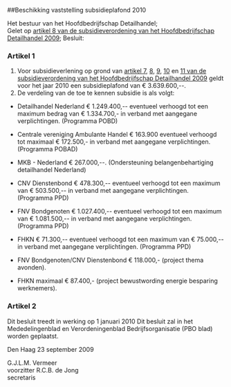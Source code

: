 <meta http-equiv='Content-Type' content='text/html; charset=utf-8' />

##Beschikking vaststelling subsidieplafond 2010

Het bestuur van het Hoofdbedrijfschap Detailhandel;  
Gelet op [artikel 8 van de subsidieverordening van het Hoofdbedrijfschap Detailhandel 2009](../../../../../../pbo/subsidieverordening/hoofdbedrijfschap/detailhandel/2009/BWBR0027178/README.md);
Besluit:    

### Artikel  1  

1.  Voor subsidieverlening op grond van [artikel 7](../../../../../../pbo/subsidieverordening/hoofdbedrijfschap/detailhandel/2009/BWBR0027178/README.md), [8](../../../../../../pbo/subsidieverordening/hoofdbedrijfschap/detailhandel/2009/BWBR0027178/README.md), [9](../../../../../../pbo/subsidieverordening/hoofdbedrijfschap/detailhandel/2009/BWBR0027178/README.md), [10](../../../../../../pbo/subsidieverordening/hoofdbedrijfschap/detailhandel/2009/BWBR0027178/README.md) en [11 van de subsidieverordening van het Hoofdbedrijfschap Detailhandel 2009](../../../../../../pbo/subsidieverordening/hoofdbedrijfschap/detailhandel/2009/BWBR0027178/README.md) geldt voor het jaar 2010 een subsidieplafond van € 3.639.600,--.   
2.  De verdeling van de toe te kennen subsidie is als volgt: 

* Detailhandel Nederland € 1.249.400,-- eventueel verhoogd tot een maximum bedrag van € 1.334.700,- in verband met aangegane verplichtingen. (Programma POBD)  

* Centrale vereniging Ambulante Handel € 163.900 eventueel verhoogd tot maximaal € 172.500,- in verband met aangegane verplichtingen. (Programma POBAD)  

* MKB - Nederland € 267.000,--. (Ondersteuning belangenbehartiging detailhandel Nederland)  

* CNV Dienstenbond € 478.300,-- eventueel verhoogd tot een maximum van € 503.500,-- in verband met aangegane verplichtingen. (Programma PPD)  

* FNV Bondgenoten € 1.027.400,-- eventueel verhoogd tot een maximum van € 1.081.500,-- in verband met aangegane verplichtingen. (Programma PPD)  

* FHKN € 71.300,-- eventueel verhoogd tot een maximum van € 75.000,-- in verband met aangegane verplichtingen. (Programma PPD)  

* FNV Bondgenoten/CNV Dienstenbond € 118.000,- (project thema avonden).  

* FHKN maximaal € 87.400,- (project bewustwording energie besparing werknemers).     

### Artikel  2  

Dit besluit treedt in werking op 1 januari 2010 Dit besluit zal in het Mededelingenblad en Verordeningenblad Bedrijfsorganisatie (PBO blad) worden geplaatst.  

Den Haag 
23 september 2009   

G.J.L.M. Vermeer  
voorzitter 
R.C.B. de Jong  
secretaris    
